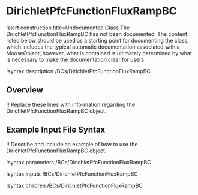 # DirichletPfcFunctionFluxRampBC

!alert construction title=Undocumented Class
The DirichletPfcFunctionFluxRampBC has not been documented. The content listed below should be used as a starting point for
documenting the class, which includes the typical automatic documentation associated with a
MooseObject; however, what is contained is ultimately determined by what is necessary to make the
documentation clear for users.

!syntax description /BCs/DirichletPfcFunctionFluxRampBC

## Overview

!! Replace these lines with information regarding the DirichletPfcFunctionFluxRampBC object.

## Example Input File Syntax

!! Describe and include an example of how to use the DirichletPfcFunctionFluxRampBC object.

!syntax parameters /BCs/DirichletPfcFunctionFluxRampBC

!syntax inputs /BCs/DirichletPfcFunctionFluxRampBC

!syntax children /BCs/DirichletPfcFunctionFluxRampBC
